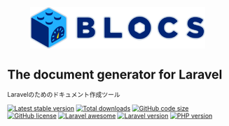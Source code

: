 <div align="center"><img src="logo.svg" width="400" /></div>

# The document generator for Laravel
Laravelのためのドキュメント作成ツール

[![Latest stable version](https://img.shields.io/packagist/v/blocs/docs)](https://packagist.org/packages/blocs/docs)
[![Total downloads](https://img.shields.io/packagist/dt/blocs/docs)](https://packagist.org/packages/blocs/docs)
[![GitHub code size](https://img.shields.io/github/languages/code-size/blocs/docs)](https://github.com/blocs/docs)
[![GitHub license](https://img.shields.io/github/license/blocs/docs)](https://github.com/blocs/docs)
[![Laravel awesome](https://img.shields.io/badge/Awesome-Laravel-green)](https://github.com/blocs/docs)
[![Laravel version](https://img.shields.io/badge/laravel-%3E%3D7-green)](https://github.com/blocs/docs)
[![PHP version](https://img.shields.io/badge/php-%3E%3D7.4-blue)](https://github.com/blocs/docs)
